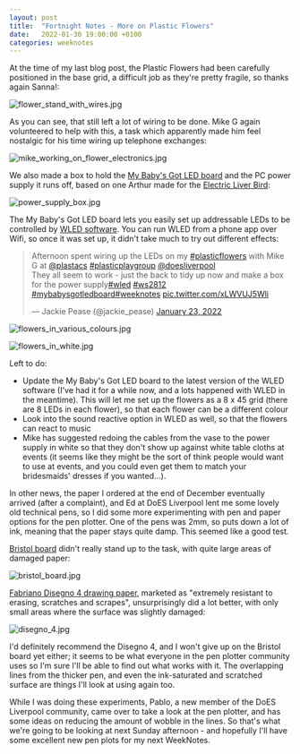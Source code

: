 ```yaml
---
layout: post
title:  "Fortnight Notes - More on Plastic Flowers"
date:   2022-01-30 19:00:00 +0100
categories: weeknotes
---
```

At the time of my last blog post, the Plastic Flowers had been carefully positioned in the base grid, a difficult job as they're pretty fragile, so thanks again Sanna!:

![flower_stand_with_wires.jpg](https://jackiepease.github.io/assets/fortnightnotes_20220130/flower_stand_with_wires.jpg)

As you can see, that still left a lot of wiring to be done. Mike G again volunteered to help with this, a task which apparently made him feel nostalgic for his time wiring up telephone exchanges:

![mike_working_on_flower_electronics.jpg](https://jackiepease.github.io/assets/fortnightnotes_20220130/mike_working_on_flower_electronics.jpg)

We also made a box to hold the [My Baby's Got LED board](https://www.tindie.com/products/mcqn_ltd/my-babys-got-led/) and the PC power supply it runs off, based on one Arthur made for the [Electric Liver Bird](https://mcqn.com/posts/weeks-821-822-questioning-a-mastodon-+-boxing-a-liver-bird/): 

![power_supply_box.jpg](https://jackiepease.github.io/assets/fortnightnotes_20220130/power_supply_box.jpg)

The My Baby's Got LED board lets you easily set up addressable LEDs to be controlled by [WLED software](https://kno.wled.ge/). You can run WLED from a phone app over Wifi, so once it was set up, it didn't take much to try out different effects: 

<blockquote class="twitter-tweet"><p lang="en" dir="ltr">Afternoon spent wiring up the LEDs on my <a href="https://twitter.com/hashtag/plasticflowers?src=hash&amp;ref_src=twsrc%5Etfw">#plasticflowers</a> with Mike G at <a href="https://twitter.com/plastacs?ref_src=twsrc%5Etfw">@plastacs</a> <a href="https://twitter.com/hashtag/plasticplaygroup?src=hash&amp;ref_src=twsrc%5Etfw">#plasticplaygroup</a> <a href="https://twitter.com/DoESLiverpool?ref_src=twsrc%5Etfw">@doesliverpool</a> <br>They all seem to work - just the back to tidy up now and make a box for the power supply<a href="https://twitter.com/hashtag/wled?src=hash&amp;ref_src=twsrc%5Etfw">#wled</a> <a href="https://twitter.com/hashtag/ws2812?src=hash&amp;ref_src=twsrc%5Etfw">#ws2812</a> <a href="https://twitter.com/hashtag/mybabysgotledboard?src=hash&amp;ref_src=twsrc%5Etfw">#mybabysgotledboard</a><a href="https://twitter.com/hashtag/weeknotes?src=hash&amp;ref_src=twsrc%5Etfw">#weeknotes</a> <a href="https://t.co/xLWVUJ5Wli">pic.twitter.com/xLWVUJ5Wli</a></p>&mdash; Jackie Pease (@jackie_pease) <a href="https://twitter.com/jackie_pease/status/1485331378178777092?ref_src=twsrc%5Etfw">January 23, 2022</a></blockquote> <script async src="https://platform.twitter.com/widgets.js" charset="utf-8"></script>

![flowers_in_various_colours.jpg](https://jackiepease.github.io/assets/fortnightnotes_20220130/flowers_in_various_colours.jpg)

![flowers_in_white.jpg](https://jackiepease.github.io/assets/fortnightnotes_20220130/flowers_in_white.jpg)

Left to do:

- Update the My Baby's Got LED board to the latest version of the WLED software (I've had it for a while now, and a lots happened with WLED in the meantime). This will let me set up the flowers as a 8 x 45 grid (there are 8 LEDs in each flower), so that each flower can be a different colour 
- Look into the sound reactive option in WLED as well, so that the flowers can react to music 
- Mike has suggested redoing the cables from the vase to the power supply in white so that they don't show up against white table cloths at events (it seems like they might be the sort of think people would want to use at events, and you could even get them to match your bridesmaids' dresses if you wanted...).

In other news, the paper I ordered at the end of December eventually arrived (after a complaint), and Ed at DoES Liverpool lent me some lovely old technical pens, so I did some more experimenting with pen and paper options for the pen plotter. One of the pens was 2mm, so puts down a lot of ink, meaning that the paper stays quite damp. This seemed like a good test. 

[Bristol board](https://www.greatart.co.uk/fabriano-bristol-paper.html) didn't really stand up to the task, with quite large areas of damaged paper:

![bristol_board.jpg](https://jackiepease.github.io/assets/fortnightnotes_20220130/bristol_board.jpg)

[Fabriano Disegno 4 drawing paper](https://www.greatart.co.uk/fabriano-disegno-4-drawing-paper.html), marketed as "extremely resistant to erasing, scratches and scrapes", unsurprisingly did a lot better, with only small areas where the surface was slightly damaged:

![disegno_4.jpg](https://jackiepease.github.io/assets/fortnightnotes_20220130/disegno_4.jpg)

I'd definitely recommend the Disegno 4, and I won't give up on the Bristol board yet either; it seems to be what everyone in the pen plotter community uses so I'm sure I'll be able to find out what works with it. The overlapping lines from the thicker pen, and even the ink-saturated and scratched surface are things I'll look at using again too.

While I was doing these experiments, Pablo, a new member of the DoES Liverpool community, came over to take a look at the pen plotter, and has some ideas on reducing the amount of wobble in the lines. So that's what we're going to be looking at next Sunday afternoon - and hopefully I'll have some excellent new pen plots for my next WeekNotes.

